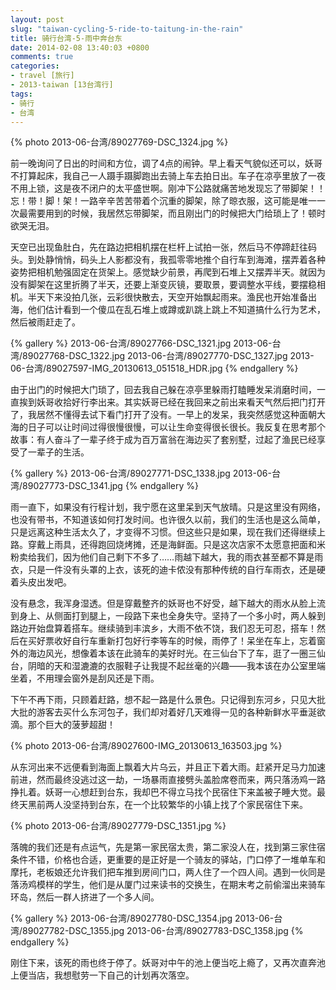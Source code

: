 ```yaml
---
layout: post
slug: "taiwan-cycling-5-ride-to-taitung-in-the-rain"
title: 骑行台湾-5-雨中奔台东
date: 2014-02-08 13:40:03 +0800
comments: true
categories:
- travel [旅行]
- 2013-taiwan [13台湾行]
tags:
- 骑行
- 台湾
---
```


{% photo 2013-06-台湾/89027769-DSC_1324.jpg %}

前一晚询问了日出的时间和方位，调了4点的闹钟。早上看天气貌似还可以，妖哥不打算起床，我自己一人蹑手蹑脚跑出去骑上车去拍日出。车子在凉亭里放了一夜不用上锁，这是夜不闭户的太平盛世啊。刚冲下公路就痛苦地发现忘了带脚架！！忘！带！脚！架！一路辛辛苦苦带着个沉重的脚架，除了晾衣服，这可能是唯一一次最需要用到的时候，我居然忘带脚架，而且刚出门的时候把大门给琐上了！顿时欲哭无泪。

天空已出现鱼肚白，先在路边把相机摆在栏杆上试拍一张，然后马不停蹄赶往码头。到处静悄悄，码头上人影都没有，我孤零零地推个自行车到海滩，摆弄着各种姿势把相机勉强固定在货架上。感觉缺少前景，再爬到石堆上又摆弄半天。就因为没有脚架在这里折腾了半天，还要上渐变灰镜，要取景，要调整水平线，要摆稳相机。半天下来没拍几张，云彩很快散去，天空开始飘起雨来。渔民也开始准备出海，他们估计看到一个傻瓜在乱石堆上或蹲或趴跳上跳上不知道搞什么行为艺术，然后被雨赶走了。

<!-- more -->

{% gallery %}
2013-06-台湾/89027766-DSC_1321.jpg
2013-06-台湾/89027768-DSC_1322.jpg
2013-06-台湾/89027770-DSC_1327.jpg
2013-06-台湾/89027597-IMG_20130613_051518_HDR.jpg
{% endgallery %}

由于出门的时候把大门琐了，回去我自己躲在凉亭里躲雨打瞌睡发呆消磨时间，一直挨到妖哥收拾好行李出来。其实妖哥已经在我回来之前出来看天气然后把门打开了，我居然不懂得去试下看门打开了没有。一早上的发呆，我突然感觉这种面朝大海的日子可以让时间过得很慢很慢，可以让生命变得很长很长。我反复在思考那个故事：有人奋斗了一辈子终于成为百万富翁在海边买了套别墅，过起了渔民已经享受了一辈子的生活。

{% gallery %}
2013-06-台湾/89027771-DSC_1338.jpg
2013-06-台湾/89027773-DSC_1341.jpg
{% endgallery %}

雨一直下，如果没有行程计划，我宁愿在这里呆到天气放晴。只是这里没有网络，也没有带书，不知道该如何打发时间。也许很久以前，我们的生活也是这么简单，只是远离这种生活太久了，才变得不习惯。但这些只是如果，现在我们还得继续上路。穿戴上雨具，还得跑回烧烤摊，还是海鲜面。只是这次店家不太愿意把面和米粉卖给我们，因为他们自己剩下不多了……雨越下越大，我的雨衣甚至都不算是雨衣，只是一件没有头罩的上衣，该死的迪卡侬没有那种传统的自行车雨衣，还是硬着头皮出发吧。

没有悬念，我浑身湿透。但是穿戴整齐的妖哥也不好受，越下越大的雨水从脸上流到身上、从侧面打到腿上，一段路下来也全身失守。坚持了一个多小时，两人躲到路边开始盘算着搭车。继续骑到丰滨乡，大雨不依不饶，我们忍无可忍，搭车！然后在买好票收好自行车重新打包好行李等车的时候，雨停了！呆坐在车上，忘着窗外的海边风光，想像着本该在此骑车的美好时光。在三仙台下了车，逛了一圈三仙台，阴暗的天和湿漉漉的衣服鞋子让我提不起丝毫的兴趣——我本该在办公室里端坐着，不用理会窗外是刮风还是下雨。

下午不再下雨，只顾着赶路，想不起一路是什么景色。只记得到东河乡，只见大批大批的游客去买什么东河包子，我们却对着好几天难得一见的各种新鲜水平垂涎欲滴。那个巨大的菠萝超甜！

{% photo 2013-06-台湾/89027600-IMG_20130613_163503.jpg %}

从东河出来不远便看到海面上飘着大片乌云，并且正下着大雨。赶紧开足马力加速前进，然而最终没逃过这一劫，一场暴雨直接劈头盖脸席卷而来，两只落汤鸡一路挣扎着。妖哥一心想赶到台东，我却巴不得立马找个民宿住下来盖被子睡大觉。最终天黑前两人没坚持到台东，在一个比较繁华的小镇上找了个家民宿住下来。

{% photo 2013-06-台湾/89027779-DSC_1351.jpg %}

落魄的我们还是有点运气，先是第一家民宿太贵，第二家没人在，找到第三家住宿条件不错，价格也合适，更重要的是正好是一个骑友的驿站，门口停了一堆单车和摩托，老板娘还允许我们把车推到房间门口，两人住了一个四人间。遇到一伙同是落汤鸡模样的学生，他们是从厦门过来读书的交换生，在期末考之前偷溜出来骑车环岛，然后一群人挤进了一个多人间。

{% gallery %}
2013-06-台湾/89027780-DSC_1354.jpg
2013-06-台湾/89027782-DSC_1355.jpg
2013-06-台湾/89027783-DSC_1358.jpg
{% endgallery %}

刚住下来，该死的雨也终于停了。妖哥对中午的池上便当吃上瘾了，又再次直奔池上便当店，我想慰劳一下自己的计划再次落空。

